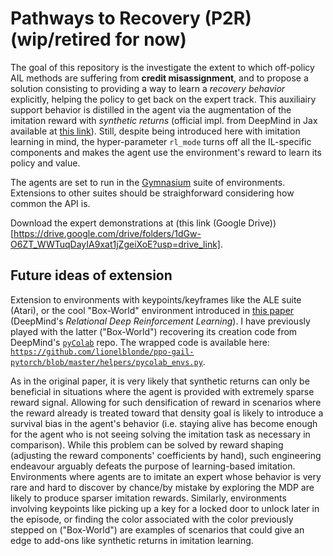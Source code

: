 # Pathways to Recovery (P2R) (wip/retired for now)

The goal of this repository is the investigate the extent to which off-policy AIL methods are
suffering from __credit misassignment__, and to propose a solution consisting to providing a way to
learn a _recovery behavior_ explicitly, helping the policy to get back on the expert track.
This auxiliairy support behavior is distilled in the agent via the augmentation of the imitation
reward with _synthetic returns_ (official impl. from DeepMind in Jax available at [this link](
https://github.com/google-deepmind/deepmind-research/tree/master/synthetic_returns)).
Still, despite being introduced here with imitation learning in mind, the hyper-parameter `rl_mode`
turns off all the IL-specific components and makes the agent use the environment's reward to
learn its policy and value.

The agents are set to run in the [Gymnasium](
https://gymnasium.farama.org/index.html) suite of environments.
Extensions to other suites should be straighforward considering how common the API is.

Download the expert demonstrations at
(this link (Google Drive))
[https://drive.google.com/drive/folders/1dGw-O6ZT_WWTuqDayIA9xat1jZgeiXoE?usp=drive_link].

## Future ideas of extension

Extension to environments with keypoints/keyframes like the ALE suite (Atari), or the cool
"Box-World" environment introduced in [this paper](https://arxiv.org/abs/1806.01830)
(DeepMind's _Relational Deep Reinforcement Learning_).
I have previously played with the latter ("Box-World") recovering its creation code from
DeepMind's [`pyColab`](https://github.com/google-deepmind/pycolab) repo. The wrapped code is
available here: [
`https://github.com/lionelblonde/ppo-gail-pytorch/blob/master/helpers/pycolab_envs.py`](
https://github.com/lionelblonde/ppo-gail-pytorch/blob/master/helpers/pycolab_envs.py).

As in the original paper, it is very likely that synthetic returns can only be beneficial in
situations where the agent is provided with extremely sparse reward signal. Allowing for such
densification of reward in scenarios where the reward already is treated toward that density goal
is likely to introduce a survival bias in the agent's behavior (i.e. staying alive has become
enough for the agent who is not seeing solving the imitation task as necessary in comparison).
While this problem can be solved by reward shaping (adjusting the reward components' coefficients
by hand), such engineering endeavour arguably defeats the purpose of learning-based imitation.
Environments where agents are to imitate an expert whose behavior is very rare and hard to discover
by chance/by mistake by exploring the MDP are likely to produce sparser imitation rewards.
Similarly, environments involving keypoints like picking up a key for a locked door to unlock later
in the episode, or finding the color associated with the color previously stepped on ("Box-World")
are examples of scenarios that could give an edge to add-ons like synthetic returns in imitation
learning.
